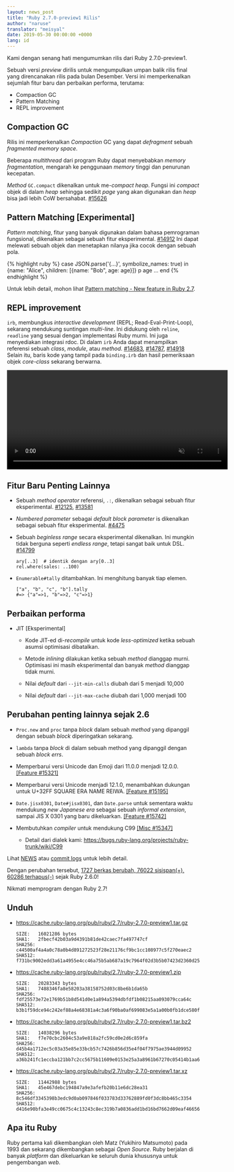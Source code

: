 ```yaml
---
layout: news_post
title: "Ruby 2.7.0-preview1 Rilis"
author: "naruse"
translator: "meisyal"
date: 2019-05-30 00:00:00 +0000
lang: id
---
```


Kami dengan senang hati mengumumkan rilis dari Ruby 2.7.0-preview1.

Sebuah versi *preview* dirilis untuk mengumpulkan umpan balik rilis final yang
direncanakan rilis pada bulan Desember. Versi ini memperkenalkan sejumlah
fitur baru dan perbaikan performa, terutama:

* Compaction GC
* Pattern Matching
* REPL improvement

## Compaction GC

Rilis ini memperkenalkan *Compaction* GC yang dapat *defragment* sebuah
*fragmented memory space*.

Beberapa *multithread* dari program Ruby dapat menyebabkan *memory fragmentation*,
mengarah ke penggunaan *memory* tinggi dan penurunan kecepatan.

*Method* `GC.compact` dikenalkan untuk me-*compact heap*. Fungsi ini *compact*
objek di dalam *heap* sehingga sedikit *page* yang akan digunakan dan *heap*
bisa jadi lebih CoW bersahabat. [#15626](https://bugs.ruby-lang.org/issues/15626)

## Pattern Matching [Experimental]

*Pattern matching*, fitur yang banyak digunakan dalam bahasa pemrograman
fungsional, dikenalkan sebagai sebuah fitur eksperimental. [#14912](https://bugs.ruby-lang.org/issues/14912)
Ini dapat melewati sebuah objek dan menetapkan nilanya jika cocok dengan sebuah
pola.

{% highlight ruby %}
case JSON.parse('{...}', symbolize_names: true)
in {name: "Alice", children: [{name: "Bob", age: age}]}
  p age
  ...
end
{% endhighlight %}

Untuk lebih detail, mohon lihat [Pattern matching - New feature in Ruby 2.7](https://speakerdeck.com/k_tsj/pattern-matching-new-feature-in-ruby-2-dot-7).

## REPL improvement

`irb`, membungkus *interactive development* (REPL; Read-Eval-Print-Loop),
sekarang mendukung suntingan *multi-line*. Ini didukung oleh `reline`,
`readline` yang sesuai dengan implementasi Ruby murni. Ini juga menyediakan
integrasi rdoc. Di dalam `irb` Anda dapat menampilkan referensi sebuah *class*,
*module*, atau *method*. [#14683](https://bugs.ruby-lang.org/issues/14683), [#14787](https://bugs.ruby-lang.org/issues/14787), [#14918](https://bugs.ruby-lang.org/issues/14918)
Selain itu, baris kode yang tampil pada `binding.irb` dan hasil pemeriksaan
objek *core-class* sekarang berwarna.

<video autoplay="autoplay" controls="controls" muted="muted" width="576" height="259">
  <source src="https://cache.ruby-lang.org/pub/media/irb_improved_with_key_take2.mp4" type="video/mp4">
</video>

## Fitur Baru Penting Lainnya

* Sebuah *method operator* referensi, <code>.:</code>, dikenalkan sebagai sebuah fitur eksperimental.  [#12125]( https://bugs.ruby-lang.org/issues/12125), [#13581]( https://bugs.ruby-lang.org/issues/13581)

* *Numbered parameter* sebagai *default block parameter* is dikenalkan sebagai sebuah fitur eksperimental.  [#4475](https://bugs.ruby-lang.org/issues/4475)

* Sebuah *beginless range* secara eksperimental dikenalkan. Ini mungkin tidak
  berguna seperti *endless range*, tetapi sangat baik untuk DSL. [#14799](https://bugs.ruby-lang.org/issues/14799)

      ary[..3]  # identik dengan ary[0..3]
      rel.where(sales: ..100)

* `Enumerable#tally` ditambahkan. Ini menghitung banyak tiap elemen.

      ["a", "b", "c", "b"].tally
      #=> {"a"=>1, "b"=>2, "c"=>1}

## Perbaikan performa

* JIT [Eksperimental]

  * Kode JIT-ed di-*recompile* untuk kode *less-optimized* ketika sebuah asumsi optimisasi dibatalkan.

  * Metode *inlining* dilakukan ketika sebuah *method* dianggap murni. Optimisasi ini masih eksperimental dan banyak *method* dianggap tidak murni.

  * Nilai *default* dari `--jit-min-calls` diubah dari 5 menjadi 10,000

  * Nilai *default* dari `--jit-max-cache` diubah dari 1,000 menjadi 100

## Perubahan penting lainnya sejak 2.6

* `Proc.new` and `proc` tanpa *block* dalam sebuah *method* yang dipanggil dengan sebuah *block* diperingatkan sekarang.

* `lambda` tanpa *block* di dalam sebuah method yang dipanggil dengan sebuah *block errs*.

* Memperbarui versi Unicode dan Emoji dari 11.0.0 menjadi 12.0.0.  [[Feature #15321]](https://bugs.ruby-lang.org/issues/15321)

* Memperbarui versi Unicode menjadi 12.1.0, menambahkan dukungan untuk U+32FF SQUARE ERA NAME REIWA.  [[Feature #15195]](https://bugs.ruby-lang.org/issues/15195)

* `Date.jisx0301`, `Date#jisx0301`, dan `Date.parse` untuk sementara waktu mendukung *new Japanese era* sebagai sebuah *informal extension*, sampai JIS X 0301 yang baru dikeluarkan.  [[Feature #15742]](https://bugs.ruby-lang.org/issues/15742)

* Membutuhkan *compiler* untuk mendukung C99 [[Misc #15347]](https://bugs.ruby-lang.org/issues/15347)
  * Detail dari dialek kami: <https://bugs.ruby-lang.org/projects/ruby-trunk/wiki/C99>

Lihat [NEWS](https://github.com/ruby/ruby/blob/v2_7_0_preview1/NEWS) atau
[commit logs](https://github.com/ruby/ruby/compare/v2_6_0...v2_7_0_preview1)
untuk lebih detail.

Dengan perubahan tersebut, [1727 berkas berubah, 76022 sisispan(+), 60286 terhapus(-)](https://github.com/ruby/ruby/compare/v2_6_0...v2_7_0_preview1)
sejak Ruby 2.6.0!

Nikmati memprogram dengan Ruby 2.7!

## Unduh

* <https://cache.ruby-lang.org/pub/ruby/2.7/ruby-2.7.0-preview1.tar.gz>

      SIZE:   16021286 bytes
      SHA1:   2fbecf42b03a9d4391b81de42caec7fa497747cf
      SHA256: c44500af4a4a0c78a0b4d891272523f28e21176cf9bc1cc108977c5f270eaec2
      SHA512: f731bc9002edd3a61a4955e4cc46a75b5ab687a19c7964f02d3b5b07423d2360d25d7be5df340e884ca9945e3954e68e5eb11b209b65b3a687c71a1abc24b91f

* <https://cache.ruby-lang.org/pub/ruby/2.7/ruby-2.7.0-preview1.zip>

      SIZE:   20283343 bytes
      SHA1:   7488346fa8e58203a38158752d03c8be6b1da65b
      SHA256: fdf25573e72e1769b51b8d541d0e1a894a5394dbfdf1b08215aa093079cca64c
      SHA512: b3b1f59dce94c242ef88a4e68381a4c3a6f90ba0af699083e5a1a00b0fb1dce580f057dad25571fe789ac9aa95aa6e9c071ebb330328dc822217ac9ea9fbeb3f

* <https://cache.ruby-lang.org/pub/ruby/2.7/ruby-2.7.0-preview1.tar.bz2>

      SIZE:   14038296 bytes
      SHA1:   f7e70cbc2604c53a9e818a2fc59cd0e2d6c859fa
      SHA256: d45b4a1712ec5c03a35e85e33bcb57c7426b856d35e4f04f7975ae3944d09952
      SHA512: a36b241fc1eccba121bb7c2cc5675b11609e0153e25a3a8961b67270c05414b1aa669ce5d4a5ebe4c6b2328ea2b8f8635fbba046b70de103320b3fdcb3d51248

* <https://cache.ruby-lang.org/pub/ruby/2.7/ruby-2.7.0-preview1.tar.xz>

      SIZE:   11442988 bytes
      SHA1:   45e467debc194847a9e3afefb20b11e6dc28ea31
      SHA256: 8c546df3345398b3edc9d0ab097846f033783d33762889fd0f3dc8bb465c3354
      SHA512: d416e90bfa3e49cc0675c4c13243c8ec319b7a0836add1bd16bd7662d09eaf46656d26e772ef3b097e10779896e643edd8a6e4f885147e3235257736adfdf3b5

## Apa itu Ruby

Ruby pertama kali dikembangkan oleh Matz (Yukihiro Matsumoto) pada 1993 dan
sekarang dikembangkan sebagai *Open Source*. Ruby berjalan di banyak *platform*
dan dikeluarkan ke seluruh dunia khususnya untuk pengembangan *web*.
